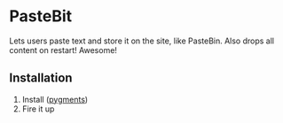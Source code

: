 PasteBit
========

Lets users paste text and store it on the site, like PasteBin.
Also drops all content on restart! Awesome!

Installation
------------
1. Install ([pygments](http://pygments.org))
2. Fire it up
